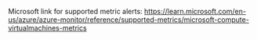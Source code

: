 Microsoft link for supported metric alerts: https://learn.microsoft.com/en-us/azure/azure-monitor/reference/supported-metrics/microsoft-compute-virtualmachines-metrics
